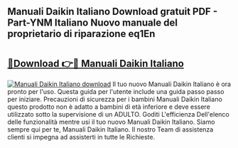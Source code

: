 ## Manuali Daikin Italiano Download gratuit PDF - Part-YNM Italiano Nuovo manuale del proprietario di riparazione eq1En

# <h2><a href="http://dfcjk5p.blite.top/?on=Manuali+Daikin+Italiano">🔗Download 👉🔴 Manuali Daikin Italiano</a></h2>

[![Manuali Daikin Italiano download](https://i.imgur.com/lujVjoI.png)](http://dfcjk5p.blite.top/?on=Manuali+Daikin+Italiano)
Il tuo nuovo Manuali Daikin Italiano è ora pronto per l'uso. Questa guida per l'utente include una guida passo passo per iniziare. Precauzioni di sicurezza per i bambini Manuali Daikin Italiano questo prodotto non è adatto a bambini di età inferiore e deve essere utilizzato sotto la supervisione di un ADULTO. Goditi L'efficienza Dell'elenco delle funzionalità mentre usi il tuo nuovo Manuali Daikin Italiano. Siamo sempre qui per te, Manuali Daikin Italiano. Il nostro Team di assistenza clienti si impegna ad assisterti in tutte le Richieste.

